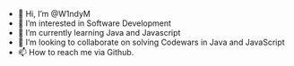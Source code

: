 - 👋 Hi, I’m @W1ndyM
- 👀 I’m interested in Software Development
- 🌱 I’m currently learning Java and Javascript
- 💞️ I’m looking to collaborate on solving Codewars in Java and JavaScript
- 📫 How to reach me via Github.

<!---
W1ndyM/W1ndyM is a ✨ special ✨ repository because its `README.md` (this file) appears on your GitHub profile.
You can click the Preview link to take a look at your changes.
--->
